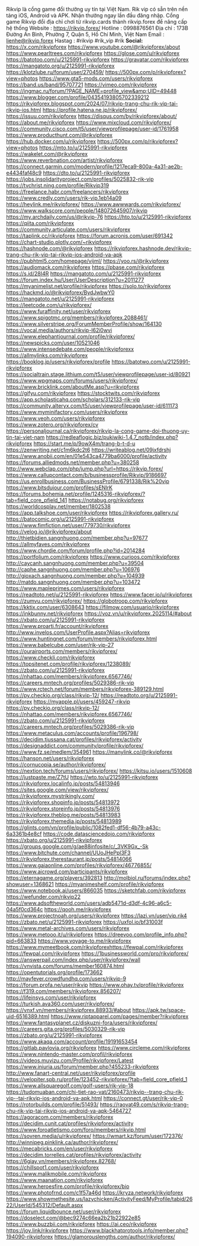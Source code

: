 Rikvip là cổng game đổi thưởng uy tín tại Việt Nam. Rik vip có sẵn trên nền tảng iOS, Android và APK. Nhận thưởng ngay lần đầu đăng nhập. Cổng game Rikvip đổi địa chỉ chơi từ rikvip.cards thành rikvip.forex để nâng cấp hệ thống
Website : <a href="https://rikvip.forex/">https://rikvip.forex/</a>
Hotline : 0998876561
Địa chỉ : 173B Đường An Bình, Phường 7, Quận 5, Hồ Chí Minh, Việt Nam
Email : lienhe@rikvip.forex
Hastag : #rikvip #rik_vip #rik
<strong>Social:</strong>
<a href="https://x.com/rikvipforex">https://x.com/rikvipforex</a>
<a href="https://www.youtube.com/@rikvipforex/about">https://www.youtube.com/@rikvipforex/about</a>
<a href="https://www.pearltrees.com/rikvipforex">https://www.pearltrees.com/rikvipforex</a>
<a href="https://glose.com/u/rikvipforex">https://glose.com/u/rikvipforex</a>
<a href="https://batotoo.com/u/2125991-rikvipforex">https://batotoo.com/u/2125991-rikvipforex</a>
<a href="https://gravatar.com/rikvipforex">https://gravatar.com/rikvipforex</a>
<a href="https://mangatoto.org/u/2125991-rikvipforex">https://mangatoto.org/u/2125991-rikvipforex</a>
<a href="https://klotzlube.ru/forum/user/270459/">https://klotzlube.ru/forum/user/270459/</a>
<a href="https://500px.com/p/rikvipforex?view=photos">https://500px.com/p/rikvipforex?view=photos</a>
<a href="https://www.gta5-mods.com/users/rikvipforex">https://www.gta5-mods.com/users/rikvipforex</a>
<a href="https://band.us/band/95707721">https://band.us/band/95707721</a>
<a href="https://vimeo.com/rikvipforex">https://vimeo.com/rikvipforex</a>
<a href="https://ingmac.ru/forum/?PAGE_NAME=profile_view&amp;UID=49448">https://ingmac.ru/forum/?PAGE_NAME=profile_view&amp;UID=49448</a>
<a href="https://www.blogger.com/profile/04354193805702339212">https://www.blogger.com/profile/04354193805702339212</a>
<a href="https://rikvipforex.blogspot.com/2024/07/rikvip-trang-chu-rik-vip-tai-rikvip-ios.html">https://rikvipforex.blogspot.com/2024/07/rikvip-trang-chu-rik-vip-tai-rikvip-ios.html</a>
<a href="https://profile.hatena.ne.jp/rikvipforex/">https://profile.hatena.ne.jp/rikvipforex/</a>
<a href="https://issuu.com/rikvipforex">https://issuu.com/rikvipforex</a>
<a href="https://disqus.com/by/rikvipforex/about/">https://disqus.com/by/rikvipforex/about/</a>
<a href="https://about.me/rikvipforex">https://about.me/rikvipforex</a>
<a href="https://www.mixcloud.com/rikvipforex/">https://www.mixcloud.com/rikvipforex/</a>
<a href="https://community.cisco.com/t5/user/viewprofilepage/user-id/1761958">https://community.cisco.com/t5/user/viewprofilepage/user-id/1761958</a>
<a href="https://www.producthunt.com/@rikvipforex">https://www.producthunt.com/@rikvipforex</a>
<a href="https://hub.docker.com/u/rikvipforex">https://hub.docker.com/u/rikvipforex</a>
<a href="https://500px.com/p/rikvipforex?view=photos">https://500px.com/p/rikvipforex?view=photos</a>
<a href="https://mto.to/u/2125991-rikvipforex">https://mto.to/u/2125991-rikvipforex</a>
<a href="https://wakelet.com/@rikvipforex">https://wakelet.com/@rikvipforex</a>
<a href="https://www.reverbnation.com/artist/rikvipforex">https://www.reverbnation.com/artist/rikvipforex</a>
<a href="https://connect.garmin.com/modern/profile/1217eca9-800a-4a31-ae2b-e4434faf48c9">https://connect.garmin.com/modern/profile/1217eca9-800a-4a31-ae2b-e4434faf48c9</a>
<a href="https://dto.to/u/2125991-rikvipforex">https://dto.to/u/2125991-rikvipforex</a>
<a href="https://jobs.insolidarityproject.com/profiles/5025832-rik-vip">https://jobs.insolidarityproject.com/profiles/5025832-rik-vip</a>
<a href="https://tvchrist.ning.com/profile/Rikvip319">https://tvchrist.ning.com/profile/Rikvip319</a>
<a href="https://freelance.habr.com/freelancers/rikvipforex">https://freelance.habr.com/freelancers/rikvipforex</a>
<a href="https://www.credly.com/users/rik-vip.1eb14a09">https://www.credly.com/users/rik-vip.1eb14a09</a>
<a href="https://heylink.me/rikvipforex/">https://heylink.me/rikvipforex/</a>
<a href="https://www.awwwards.com/rikvipforex/">https://www.awwwards.com/rikvipforex/</a>
<a href="https://www.walkscore.com/people/148072645907/rikvip">https://www.walkscore.com/people/148072645907/rikvip</a>
<a href="https://my.archdaily.com/us/@rikvip-76">https://my.archdaily.com/us/@rikvip-76</a>
<a href="https://hto.to/u/2125991-rikvipforex">https://hto.to/u/2125991-rikvipforex</a>
<a href="https://qiita.com/rikvipforex">https://qiita.com/rikvipforex</a>
<a href="https://community.articulate.com/users/rikvipforex">https://community.articulate.com/users/rikvipforex</a>
<a href="https://taplink.cc/rikvipforex">https://taplink.cc/rikvipforex</a>
<a href="https://forum.acronis.com/user/691342">https://forum.acronis.com/user/691342</a>
<a href="https://chart-studio.plotly.com/~rikvipforex">https://chart-studio.plotly.com/~rikvipforex</a>
<a href="https://hashnode.com/@rikvipforex">https://hashnode.com/@rikvipforex</a>
<a href="https://rikvipforex.hashnode.dev/rikvip-trang-chu-rik-vip-tai-rikvip-ios-android-va-apk">https://rikvipforex.hashnode.dev/rikvip-trang-chu-rik-vip-tai-rikvip-ios-android-va-apk</a>
<a href="https://pubhtml5.com/homepage/vijml/">https://pubhtml5.com/homepage/vijml/</a>
<a href="https://yoo.rs/@rikvipforex">https://yoo.rs/@rikvipforex</a>
<a href="https://audiomack.com/rikvipforex">https://audiomack.com/rikvipforex</a>
<a href="https://pbase.com/rikvipforex">https://pbase.com/rikvipforex</a>
<a href="https://s.id/28I4R">https://s.id/28I4R</a>
<a href="https://mangatoto.com/u/2125991-rikvipforex">https://mangatoto.com/u/2125991-rikvipforex</a>
<a href="https://forum.index.hu/User/UserDescription?u=2011277">https://forum.index.hu/User/UserDescription?u=2011277</a>
<a href="https://myanimelist.net/profile/rikvipforex">https://myanimelist.net/profile/rikvipforex</a>
<a href="https://solo.to/rikvipforex">https://solo.to/rikvipforex</a>
<a href="https://hackmd.io/@rikvipforex/BydJwbwY0">https://hackmd.io/@rikvipforex/BydJwbwY0</a>
<a href="https://mangatoto.net/u/2125991-rikvipforex">https://mangatoto.net/u/2125991-rikvipforex</a>
<a href="https://leetcode.com/u/rikvipforex/">https://leetcode.com/u/rikvipforex/</a>
<a href="https://www.furaffinity.net/user/rikvipforex">https://www.furaffinity.net/user/rikvipforex</a>
<a href="https://www.spigotmc.org/members/rikvipforex.2088461/">https://www.spigotmc.org/members/rikvipforex.2088461/</a>
<a href="https://www.silverstripe.org/ForumMemberProfile/show/164130">https://www.silverstripe.org/ForumMemberProfile/show/164130</a>
<a href="https://vocal.media/authors/rikvip-l62i0wvi">https://vocal.media/authors/rikvip-l62i0wvi</a>
<a href="https://www.elephantjournal.com/profile/rikvipforex/">https://www.elephantjournal.com/profile/rikvipforex/</a>
<a href="https://newspicks.com/user/10521046">https://newspicks.com/user/10521046</a>
<a href="https://www.intensedebate.com/people/rikvipforexx">https://www.intensedebate.com/people/rikvipforexx</a>
<a href="https://allmylinks.com/rikvipforex">https://allmylinks.com/rikvipforex</a>
<a href="https://booklog.jp/users/rikvipforex/profile">https://booklog.jp/users/rikvipforex/profile</a>
<a href="https://batotwo.com/u/2125991-rikvipforex">https://batotwo.com/u/2125991-rikvipforex</a>
<a href="https://socialtrain.stage.lithium.com/t5/user/viewprofilepage/user-id/80921">https://socialtrain.stage.lithium.com/t5/user/viewprofilepage/user-id/80921</a>
<a href="https://www.wpgmaps.com/forums/users/rikvipforex/">https://www.wpgmaps.com/forums/users/rikvipforex/</a>
<a href="https://www.bricklink.com/aboutMe.asp?u=rikvipforex">https://www.bricklink.com/aboutMe.asp?u=rikvipforex</a>
<a href="https://gifyu.com/rikvipforex">https://gifyu.com/rikvipforex</a>
<a href="https://stocktwits.com/rikvipforex">https://stocktwits.com/rikvipforex</a>
<a href="https://app.scholasticahq.com/scholars/312133-rik-vip">https://app.scholasticahq.com/scholars/312133-rik-vip</a>
<a href="https://community.alteryx.com/t5/user/viewprofilepage/user-id/611173">https://community.alteryx.com/t5/user/viewprofilepage/user-id/611173</a>
<a href="https://www.myminifactory.com/users/rikvipforex">https://www.myminifactory.com/users/rikvipforex</a>
<a href="https://www.veoh.com/users/rikvipforex">https://www.veoh.com/users/rikvipforex</a>
<a href="https://www.zotero.org/rikvipforex/cv">https://www.zotero.org/rikvipforex/cv</a>
<a href="https://personaljournal.ca/rikvipforex/rikvip-la-cong-game-doi-thuong-uy-tin-tai-viet-nam">https://personaljournal.ca/rikvipforex/rikvip-la-cong-game-doi-thuong-uy-tin-tai-viet-nam</a>
<a href="https://redleaflogic.biz/pukiwiki-1.4.7_notb/index.php?rikvipforex">https://redleaflogic.biz/pukiwiki-1.4.7_notb/index.php?rikvipforex</a>
<a href="https://start.me/p/9owX4m/trang-b-t-d-u">https://start.me/p/9owX4m/trang-b-t-d-u</a>
<a href="https://zenwriting.net/c1m6kdc2t6">https://zenwriting.net/c1m6kdc2t6</a>
<a href="https://writeablog.net/09jxfdrshj">https://writeablog.net/09jxfdrshj</a>
<a href="https://www.anobii.com/en/01e543ca4779ba6000/profile/activity">https://www.anobii.com/en/01e543ca4779ba6000/profile/activity</a>
<a href="https://forums.alliedmods.net/member.php?u=380258">https://forums.alliedmods.net/member.php?u=380258</a>
<a href="http://www.webclap.com/php/jump.php?url=https://rikvip.forex/">http://www.webclap.com/php/jump.php?url=https://rikvip.forex/</a>
<a href="https://www.callupcontact.com/b/businessprofile/Rikvip/9186697">https://www.callupcontact.com/b/businessprofile/Rikvip/9186697</a>
<a href="https://us.enrollbusiness.com/BusinessProfile/6791338/Rik%20vip">https://us.enrollbusiness.com/BusinessProfile/6791338/Rik%20vip</a>
<a href="https://www.bitsdujour.com/profiles/sENlrK">https://www.bitsdujour.com/profiles/sENlrK</a>
<a href="https://forums.bohemia.net/profile/1245316-rikvipforex/?tab=field_core_pfield_141">https://forums.bohemia.net/profile/1245316-rikvipforex/?tab=field_core_pfield_141</a>
<a href="https://notabug.org/rikvipforex">https://notabug.org/rikvipforex</a>
<a href="https://worldcosplay.net/member/1802538">https://worldcosplay.net/member/1802538</a>
<a href="https://app.talkshoe.com/user/rikvipforex">https://app.talkshoe.com/user/rikvipforex</a>
<a href="https://rikvipforex.gallery.ru/">https://rikvipforex.gallery.ru/</a>
<a href="https://batocomic.org/u/2125991-rikvipforex">https://batocomic.org/u/2125991-rikvipforex</a>
<a href="https://www.fimfiction.net/user/779730/rikvipforex">https://www.fimfiction.net/user/779730/rikvipforex</a>
<a href="https://velog.io/@rikvipforex/about">https://velog.io/@rikvipforex/about</a>
<a href="http://thietbidien.sangnhuong.com/member.php?u=97677">http://thietbidien.sangnhuong.com/member.php?u=97677</a>
<a href="https://allmyfaves.com/rikvipforex">https://allmyfaves.com/rikvipforex</a>
<a href="https://www.chordie.com/forum/profile.php?id=2014284">https://www.chordie.com/forum/profile.php?id=2014284</a>
<a href="https://portfolium.com/rikvipforex">https://portfolium.com/rikvipforex</a>
<a href="https://www.curioos.com/rikvipforex">https://www.curioos.com/rikvipforex</a>
<a href="http://caycanh.sangnhuong.com/member.php?u=39504">http://caycanh.sangnhuong.com/member.php?u=39504</a>
<a href="http://caphe.sangnhuong.com/member.php?u=106976">http://caphe.sangnhuong.com/member.php?u=106976</a>
<a href="http://gioxach.sangnhuong.com/member.php?u=104939">http://gioxach.sangnhuong.com/member.php?u=104939</a>
<a href="http://matdo.sangnhuong.com/member.php?u=103472">http://matdo.sangnhuong.com/member.php?u=103472</a>
<a href="https://www.mapleprimes.com/users/rikvipforex">https://www.mapleprimes.com/users/rikvipforex</a>
<a href="https://readtoto.net/u/2125991-rikvipforex">https://readtoto.net/u/2125991-rikvipforex</a>
<a href="https://www.facer.io/u/rikvipforex">https://www.facer.io/u/rikvipforex</a>
<a href="https://zumvu.com/rikvipforex/">https://zumvu.com/rikvipforex/</a>
<a href="https://globotroop.com/rikvipforex">https://globotroop.com/rikvipforex</a>
<a href="https://kktix.com/user/6308643">https://kktix.com/user/6308643</a>
<a href="https://filmow.com/usuario/rikvipforex">https://filmow.com/usuario/rikvipforex</a>
<a href="https://inkbunny.net/rikvipforex">https://inkbunny.net/rikvipforex</a>
<a href="https://voz.vn/u/rikvipforex.2025114/#about">https://voz.vn/u/rikvipforex.2025114/#about</a>
<a href="https://xbato.com/u/2125991-rikvipforex">https://xbato.com/u/2125991-rikvipforex</a>
<a href="https://www.proarti.fr/account/rikvipforex">https://www.proarti.fr/account/rikvipforex</a>
<a href="http://www.invelos.com/UserProfile.aspx?Alias=rikvipforex">http://www.invelos.com/UserProfile.aspx?Alias=rikvipforex</a>
<a href="https://www.huntingnet.com/forum/members/rikvipforex.html">https://www.huntingnet.com/forum/members/rikvipforex.html</a>
<a href="https://www.babelcube.com/user/rik-vip-27">https://www.babelcube.com/user/rik-vip-27</a>
<a href="https://ourairports.com/members/rikvipforex/">https://ourairports.com/members/rikvipforex/</a>
<a href="https://www.checkli.com/rikvipforex">https://www.checkli.com/rikvipforex</a>
<a href="https://topsitenet.com/profile/rikvipforex/1238089/">https://topsitenet.com/profile/rikvipforex/1238089/</a>
<a href="https://zbato.com/u/2125991-rikvipforex">https://zbato.com/u/2125991-rikvipforex</a>
<a href="https://nhattao.com/members/rikvipforex.6567746/">https://nhattao.com/members/rikvipforex.6567746/</a>
<a href="https://careers.mntech.org/profiles/5029386-rik-vip">https://careers.mntech.org/profiles/5029386-rik-vip</a>
<a href="https://www.rctech.net/forum/members/rikvipforex-389129.html">https://www.rctech.net/forum/members/rikvipforex-389129.html</a>
<a href="https://py.checkio.org/class/rikvip-12/">https://py.checkio.org/class/rikvip-12/</a>
<a href="https://readtoto.org/u/2125991-rikvipforex">https://readtoto.org/u/2125991-rikvipforex</a>
<a href="https://myapple.pl/users/459247-rikvip">https://myapple.pl/users/459247-rikvip</a>
<a href="https://py.checkio.org/class/rikvip-12/">https://py.checkio.org/class/rikvip-12/</a>
<a href="https://nhattao.com/members/rikvipforex.6567746/">https://nhattao.com/members/rikvipforex.6567746/</a>
<a href="https://zbato.com/u/2125991-rikvipforex">https://zbato.com/u/2125991-rikvipforex</a>
<a href="https://careers.mntech.org/profiles/5029386-rik-vip">https://careers.mntech.org/profiles/5029386-rik-vip</a>
<a href="https://www.metaculus.com/accounts/profile/196798/">https://www.metaculus.com/accounts/profile/196798/</a>
<a href="https://decidim.tjussana.cat/profiles/rikvipforex/activity">https://decidim.tjussana.cat/profiles/rikvipforex/activity</a>
<a href="https://designaddict.com/community/profile/rikvipforex/">https://designaddict.com/community/profile/rikvipforex/</a>
<a href="https://www.fz.se/medlem/354961">https://www.fz.se/medlem/354961</a>
<a href="https://manylink.co/@rikvipforex">https://manylink.co/@rikvipforex</a>
<a href="https://hanson.net/users/rikvipforex">https://hanson.net/users/rikvipforex</a>
<a href="https://cornucopia.se/author/rikvipforex/">https://cornucopia.se/author/rikvipforex/</a>
<a href="https://nextion.tech/forums/users/rikvipforex/">https://nextion.tech/forums/users/rikvipforex/</a>
<a href="https://kitsu.io/users/1510608">https://kitsu.io/users/1510608</a>
<a href="https://justpaste.me/Z7tU">https://justpaste.me/Z7tU</a>
<a href="https://wto.to/u/2125991-rikvipforex">https://wto.to/u/2125991-rikvipforex</a>
<a href="https://rikvipforex.localinfo.jp/posts/54813946">https://rikvipforex.localinfo.jp/posts/54813946</a>
<a href="https://sites.google.com/view/rikvipforex/home">https://sites.google.com/view/rikvipforex/</a>
<a href="https://rikvipforex.mystrikingly.com/">https://rikvipforex.mystrikingly.com/</a>
<a href="https://rikvipforex.shopinfo.jp/posts/54813972">https://rikvipforex.shopinfo.jp/posts/54813972</a>
<a href="https://rikvipforex.storeinfo.jp/posts/54813976">https://rikvipforex.storeinfo.jp/posts/54813976</a>
<a href="https://rikvipforex.theblog.me/posts/54813983">https://rikvipforex.theblog.me/posts/54813983</a>
<a href="https://rikvipforex.themedia.jp/posts/54813989">https://rikvipforex.themedia.jp/posts/54813989</a>
<a href="https://glints.com/vn/profile/public/1082fed1-df56-4b79-a43c-6a3361b4e8cf">https://glints.com/vn/profile/public/1082fed1-df56-4b79-a43c-6a3361b4e8cf</a>
<a href="https://code.datasciencedojo.com/rikvipforex">https://code.datasciencedojo.com/rikvipforex</a>
<a href="https://xbato.org/u/2125991-rikvipforex">https://xbato.org/u/2125991-rikvipforex</a>
<a href="https://groups.google.com/g/ae88infosite/c/_3VK9Gx_-Sk">https://groups.google.com/g/ae88infosite/c/_3VK9Gx_-Sk</a>
<a href="https://www.bitchute.com/channel/UUoJHePpl3F3">https://www.bitchute.com/channel/UUoJHePpl3F3</a>
<a href="https://rikvipforex.therestaurant.jp/posts/54814066">https://rikvipforex.therestaurant.jp/posts/54814066</a>
<a href="https://www.gaiaonline.com/profiles/rikvipforex/46776855/">https://www.gaiaonline.com/profiles/rikvipforex/46776855/</a>
<a href="https://www.aicrowd.com/participants/rikvipforex">https://www.aicrowd.com/participants/rikvipforex</a>
<a href="https://eternagame.org/players/392813">https://eternagame.org/players/392813</a>
<a href="http://molbiol.ru/forums/index.php?showuser=1368621">http://molbiol.ru/forums/index.php?showuser=1368621</a>
<a href="https://myanimeshelf.com/profile/rikvipforex">https://myanimeshelf.com/profile/rikvipforex</a>
<a href="https://www.notebook.ai/users/866035">https://www.notebook.ai/users/866035</a>
<a href="https://sketchfab.com/rikvipforex">https://sketchfab.com/rikvipforex</a>
<a href="https://wefunder.com/rikvip22">https://wefunder.com/rikvip22</a>
<a href="https://www.adsoftheworld.com/users/adb5471d-d3df-4c96-a6c5-04a5f0cd364c">https://www.adsoftheworld.com/users/adb5471d-d3df-4c96-a6c5-04a5f0cd364c</a>
<a href="https://qooh.me/rikvipforex">https://qooh.me/rikvipforex</a>
<a href="https://www.projectnoah.org/users/rikvipforex">https://www.projectnoah.org/users/rikvipforex</a>
<a href="https://lazi.vn/user/vip.rik4">https://lazi.vn/user/vip.rik4</a>
<a href="https://zbato.net/u/2125991-rikvipforex">https://zbato.net/u/2125991-rikvipforex</a>
<a href="https://uxfol.io/bf31003f">https://uxfol.io/bf31003f</a>
<a href="https://www.metal-archives.com/users/rikvipforex">https://www.metal-archives.com/users/rikvipforex</a>
<a href="https://www.metooo.it/u/rikvipforex">https://www.metooo.it/u/rikvipforex</a>
<a href="https://dreevoo.com/profile_info.php?pid=663833">https://dreevoo.com/profile_info.php?pid=663833</a>
<a href="https://www.voyage-to.me/rikvipforex">https://www.voyage-to.me/rikvipforex</a>
<a href="https://www.mymeetbook.com/rikvipforexhttps://fewpal.com/rikvipforex">https://www.mymeetbook.com/rikvipforexhttps://fewpal.com/rikvipforex</a>
<a href="https://fewpal.com/rikvipforex">https://fewpal.com/rikvipforex</a>
<a href="https://1businessworld.com/pro/rikvipforex/">https://1businessworld.com/pro/rikvipforex/</a>
<a href="https://answerpail.com/index.php/user/rikvipforex/wall">https://answerpail.com/index.php/user/rikvipforex/wall</a>
<a href="https://vnvista.com/forums/member160874.html">https://vnvista.com/forums/member160874.html</a>
<a href="https://opentutorials.org/profile/173662">https://opentutorials.org/profile/173662</a>
<a href="http://mayfever.crowdfundhq.com/users/rikvip-9">http://mayfever.crowdfundhq.com/users/rikvip-9</a>
<a href="https://forum.profa.ne/user/rikvip">https://forum.profa.ne/user/rikvip</a>
<a href="https://www.ohay.tv/profile/rikvipforex">https://www.ohay.tv/profile/rikvipforex</a>
<a href="https://f319.com/members/rikvipforex.856207/">https://f319.com/members/rikvipforex.856207/</a>
<a href="https://lifeinsys.com/user/rikvipforex">https://lifeinsys.com/user/rikvipforex</a>
<a href="https://turkish.ava360.com/user/rikvipforex/">https://turkish.ava360.com/user/rikvipforex/</a>
<a href="https://vnxf.vn/members/rikvipforex.88933/#about">https://vnxf.vn/members/rikvipforex.88933/#about</a>
<a href="https://apk.tw/space-uid-6516389.html">https://apk.tw/space-uid-6516389.html</a>
<a href="https://www.riptapparel.com/pages/member?rikvipforex">https://www.riptapparel.com/pages/member?rikvipforex</a>
<a href="https://www.fantasyplanet.cz/diskuzni-fora/users/rikvipforex/">https://www.fantasyplanet.cz/diskuzni-fora/users/rikvipforex/</a>
<a href="https://careers.gita.org/profiles/5030329-rik-vip">https://careers.gita.org/profiles/5030329-rik-vip</a>
<a href="https://zbato.org/u/2125991-rikvipforex">https://zbato.org/u/2125991-rikvipforex</a>
<a href="https://www.akaqa.com/account/profile/19191653454">https://www.akaqa.com/account/profile/19191653454</a>
<a href="https://gitlab.pavlovia.org/rikvipforex">https://gitlab.pavlovia.org/rikvipforex</a>
<a href="https://www.circleme.com/rikvipforex">https://www.circleme.com/rikvipforex</a>
<a href="https://www.nintendo-master.com/profil/rikvipforex">https://www.nintendo-master.com/profil/rikvipforex</a>
<a href="https://videos.muvizu.com/Profile/rikvipforex/Latest">https://videos.muvizu.com/Profile/rikvipforex/Latest</a>
<a href="https://www.iniuria.us/forum/member.php?455233-rikvipforex">https://www.iniuria.us/forum/member.php?455233-rikvipforex</a>
<a href="http://www.fanart-central.net/user/rikvipforex/profile">http://www.fanart-central.net/user/rikvipforex/profile</a>
<a href="https://velopiter.spb.ru/profile/123452-rikvipforex/?tab=field_core_pfield_1">https://velopiter.spb.ru/profile/123452-rikvipforex/?tab=field_core_pfield_1</a>
<a href="https://www.allsquaregolf.com/golf-users/rik-vip-18">https://www.allsquaregolf.com/golf-users/rik-vip-18</a>
<a href="https://tudomuaban.com/chi-tiet-rao-vat/2160473/rikvip--trang-chu-rik-vip--tai-rikvip-ios-android-va-apk.html">https://tudomuaban.com/chi-tiet-rao-vat/2160473/rikvip--trang-chu-rik-vip--tai-rikvip-ios-android-va-apk.html</a>
<a href="https://connect.gt/user/rik-vip-0">https://connect.gt/user/rik-vip-0</a>
<a href="https://rotorbuilds.com/profile/51493/">https://rotorbuilds.com/profile/51493/</a>
<a href="https://raovat49.com/s/rikvip-trang-chu-rik-vip-tai-rikvip-ios-android-va-apk-5464727">https://raovat49.com/s/rikvip-trang-chu-rik-vip-tai-rikvip-ios-android-va-apk-5464727</a>
<a href="https://agoracom.com/members/rikvipforex">https://agoracom.com/members/rikvipforex</a>
<a href="https://decidim.cunit.cat/profiles/rikvipforex/activity">https://decidim.cunit.cat/profiles/rikvipforex/activity</a>
<a href="https://www.foroatletismo.com/foro/members/rikvip.html">https://www.foroatletismo.com/foro/members/rikvip.html</a>
<a href="https://sovren.media/u/rikvipforex/">https://sovren.media/u/rikvipforex/</a>
<a href="https://wmart.kz/forum/user/172376/">https://wmart.kz/forum/user/172376/</a>
<a href="http://winnipeg.pinklink.ca/author/rikvipforex/">http://winnipeg.pinklink.ca/author/rikvipforex/</a>
<a href="https://mecabricks.com/en/user/rikvipforex">https://mecabricks.com/en/user/rikvipforex</a>
<a href="https://decidim.torrelles.cat/profiles/rikvipforex/activity">https://decidim.torrelles.cat/profiles/rikvipforex/activity</a>
<a href="https://6giay.vn/members/rikvipforex.82768/">https://6giay.vn/members/rikvipforex.82768/</a>
<a href="https://chillspot1.com/user/rikvipforex">https://chillspot1.com/user/rikvipforex</a>
<a href="https://www.malikmobile.com/rikvipforex">https://www.malikmobile.com/rikvipforex</a>
<a href="https://www.maanation.com/rikvipforex">https://www.maanation.com/rikvipforex</a>
<a href="https://www.heroesfire.com/profile/rikvipforex/bio">https://www.heroesfire.com/profile/rikvipforex/bio</a>
<a href="https://www.photofrnd.com/c1f57a46d">https://www.photofrnd.com/c1f57a46d</a>
<a href="https://kryza.network/rikvipforex">https://kryza.network/rikvipforex</a>
<a href="https://www.showmethesite.us/lazychicken/ActivityFeed/MyProfile/tabid/2622/UserId/545312/Default.aspx">https://www.showmethesite.us/lazychicken/ActivityFeed/MyProfile/tabid/2622/UserId/545312/Default.aspx</a>
<a href="https://forum.liquidbounce.net/user/rikvipforex">https://forum.liquidbounce.net/user/rikvipforex</a>
<a href="https://doselect.com/@bec9274c66ea2b21b22922e85">https://doselect.com/@bec9274c66ea2b21b22922e85</a>
<a href="https://www.buzzbii.com/rikvipforex">https://www.buzzbii.com/rikvipforex</a>
<a href="https://ai.ceo/rikvipforex">https://ai.ceo/rikvipforex</a>
<a href="https://joy.link/rikvipforex">https://joy.link/rikvipforex</a>
<a href="https://www.blackhatprotools.info/member.php?194090-rikvipforex">https://www.blackhatprotools.info/member.php?194090-rikvipforex</a>
<a href="https://glamorouslengths.com/author/rikvipforex/">https://glamorouslengths.com/author/rikvipforex/</a>